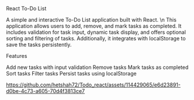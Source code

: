 React To-Do List

A simple and interactive To-Do List application built with React. \n
This application allows users to add, remove, and mark tasks as completed. 
It includes validation for task input, dynamic task display, and offers optional sorting and filtering of tasks. 
Additionally, it integrates with localStorage to save the tasks persistently.

Features

Add new tasks with input validation
Remove tasks
Mark tasks as completed
Sort tasks 
Filter tasks 
Persist tasks using localStorage


https://github.com/hetshah72/Todo_react/assets/114429065/e6d23891-d0be-4c73-a605-70d4f3813ce7
